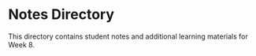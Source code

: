 # Notes Directory

This directory contains student notes and additional learning materials for Week 8.
